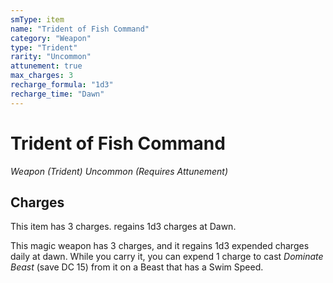 ```yaml
---
smType: item
name: "Trident of Fish Command"
category: "Weapon"
type: "Trident"
rarity: "Uncommon"
attunement: true
max_charges: 3
recharge_formula: "1d3"
recharge_time: "Dawn"
---
```


# Trident of Fish Command
*Weapon (Trident) Uncommon (Requires Attunement)*

## Charges

This item has 3 charges.
regains 1d3 charges at Dawn.

This magic weapon has 3 charges, and it regains 1d3 expended charges daily at dawn. While you carry it, you can expend 1 charge to cast *Dominate Beast* (save DC 15) from it on a Beast that has a Swim Speed.
